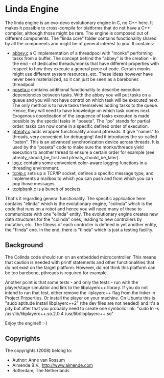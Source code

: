 # Linda Engine

The linda engine is an evo-devo evolutionary engine in C, no C++ here. It makes it possible to cross-compile for platforms that do not have a C++ compiler, although those might be rare. The engine is composed out of different components. The "linda core" folder contains functionality shared by all the components and might be of general interest to you. It contains:

* [abbey.c](https://github.com/mrquincle/linda-engine/blob/master/linda_core/src/abbey.c) a C implementation of a threadpool with "monks" performing tasks from a buffer. The concept behind the "abbey" is the creation - in the end - of dedicated threads/monks that have different properties with respect to how they execute a general piece of code. Certain monks might use different system resources, etc. These ideas however have never been materialized, so it can just be seen as a barebones threadpool.
* [poseta.c](https://github.com/mrquincle/linda-engine/blob/master/linda_core/src/poseta.c) contains additional functionality to describe execution dependencies between tasks. With the abbey you will put tasks on a queue and you will not have control on which task will be executed next. The only method is to have tasks themselves adding tasks to the queue. Hence, they will need to have knowledge on which task comes next. Exogenous coordination of the sequence of tasks executed is made possible by the special tasks in "poseta". The "po" stands for partial order: tasks can now come in a specific defined order of execution.
* [ptreaty.c](https://github.com/mrquincle/linda-engine/blob/master/linda_core/src/ptreaty.c) adds wrapper functionality around pthreads. It give "names" to threads, very convenient for debugging! And it introduces the so-called "baton". This is an advanced synchronization device across threads. It is used by the "poseta" code to make sure the monks/threads yield execution to another thread to ensure a certain order for example (see ptreaty\_should\_be\_first and ptreaty\_should\_be\_later).
* [log.c](https://github.com/mrquincle/linda-engine/blob/master/linda_core/src/log.c) contains some convenient color-aware logging functions in a threading environment.
* [tcpip.c](https://github.com/mrquincle/linda-engine/blob/master/linda_core/src/tcpip.c) sets up a TCP/IP socket, defines a specific message type, and implements a mailbox to which you can push and from which you can pop those messages.
* [tcpipbank.c](https://github.com/mrquincle/linda-engine/blob/master/linda_core/src/tcpipbank.c) is a bunch of sockets.

That's it regarding general functionality. The specific application here contains "elinda" which is the evolutionary engine, "colinda" which is the code that runs on a robot and hence you will need many of these to communicate with one "elinda" entity. The evolutionary engine creates new data structures for the "colinda" ones, leading to new controllers by mutation, etc. The fitness of each controller is defined in yet another entity, the "flinda" one. In the end, there is "tlinda" which is just a testing facility.

## Background

The Colinda code should run on an embedded microcontroller. This means that caution is needed with printf statements and other functionalities that do not exist on the target platform. However, do not think this platform can be too barebone, pthreads is required for example.

Another point is that some tests - and only the tests - run with the player/stage simulator and link to the libplayerc++ library. If you do not intend to run that test, either remove the -lplayerc++ flag from the linker in Project Properties. Or install the player on your machine. On Ubuntu this is "sudo aptitude install libplayerc++2" (the dev files are not needed) and it's a pity but after that you probably need to create one symbolic link: "sudo ln -s /usr/lib/libplayerc++.so.2.0.4 /usr/lib/libplayerc++.so"
  
Enjoy the engine!! :-) 

## Copyrights
The copyrights (2008) belong to:

- Author: Anne van Rossum
- Almende B.V., http://www.almende.com
- Rotterdam, The Netherlands


